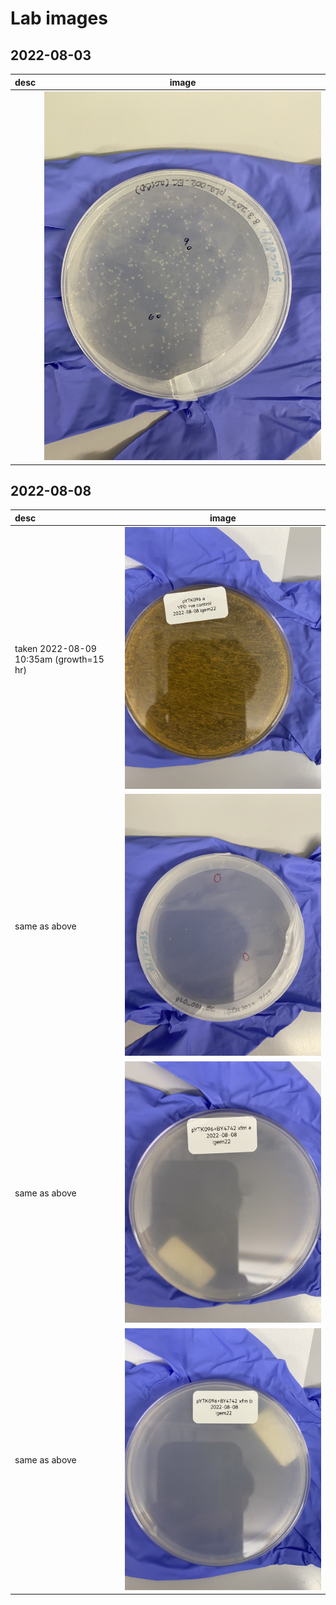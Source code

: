 # Lab images

## 2022-08-03

|desc|image|
|:---|:---:|
||![](./2022-08-03%20pL0_002_EC%5BacsCD%5D%20xfm.jpg)|

## 2022-08-08

|desc|image|
|:---|:---:|
|taken 2022-08-09 10:35am (growth=15 hr)|![](./2022-08-08%20YTK096%20%2Bve%20control%20a.jpg)|
|same as above|![](./2022-08-08%20YTK096%20%2Bve%20control%20b.jpg)|
|same as above|![](./2022-08-08%20YTK096%20xfm%20a.jpg)|
|same as above|![](./2022-08-08%20YTK096%20xfm%20b.jpg)|
